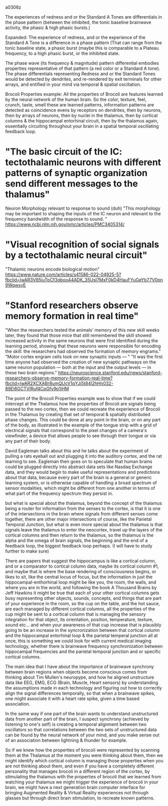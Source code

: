 a0306z 

The experiences of redness and or the Standard A Tones are differentials in the phase pattern (between the inhibited, the tonic baseline brainwave activity, the phasic & high phasic bursts.) 

Expanded: The experience of redness, and or the experience of the Standard A Tone is a difference in a phase pattern (That can range from the tonic baseline state, a phasic burst (maybe this is comparable to a Plateau frequency, to a high phasic burst, or the inhibited state.

The phase wave (its frequency & magnitude) pattern differential embodies properties representative of that pattern (a red color or a Standard A tone). The phase differentials representing Redness and or the Standard Tones would be detected by dendrites, and re-rendered by exit terminals for other arrays, and entified in your mind via temporal & spatial oscillation.

Brocoli Properties example: All the properties of Brocoli are features learned by the neural network of the human brain. So the color, texture, feel, crunch, taste, smell these are learned patterns, information patterns are detected as coincidence evens by receptors on dendrites, then by neurons, then by arrays of neurons, then by nuclei in the thalamus, then by cortical columns & the hippocampal entorhinal circuit, then by the thalamus again, essentially circuiting throughout your brain in a spatial temporal oscillating feedback loop.

# "The basic circuit of the IC: tectothalamic neurons with different patterns of synaptic organization send different messages to the thalamus"
Neuron Morphology relevant to response to sound (duh) "This morphology may be important to shaping the inputs of the IC neuron and relevant to the frequency bandwidth of the response to sound. "
https://www.ncbi.nlm.nih.gov/pmc/articles/PMC3405314/

# "Visual recognition of social signals by a tectothalamic neural circuit"
"Thalamic neurons encode biological motion"
https://www.nature.com/articles/s41586-022-04925-5?fbclid=IwAR3V85iuTpCf3qboo44ADK_35UsI7MxF0kD4HauFYuGeYb77V0pn9WqwsyE

# "Stanford researchers observe memory formation in real time"
"When the researchers tested the animals’ memory of this new skill weeks later, they found that those mice that still remembered the skill showed increased activity in the same neurons that were first identified during the learning period, showing that these neurons were responsible for encoding the skill: the researchers had observed the formation of memory engrams."
"Motor cortex engram cells took on new synaptic inputs — "
"It was the first time anyone had observed the creation of new synaptic pathways on the same neuron population — both at the input and the output levels — in these two brain regions."
https://neuroscience.stanford.edu/news/stanford-researchers-observe-memory-formation-real-time?fbclid=IwAR2XCXABr8umQUcV1qYJj5t84l2hHn032-89El6GCTVIRuf4CpGfy9p1iHM

The point of the Brocoli Properties example was to show that if we could intercept at the Thalamus how the properties of Brocoli are signals being passed to the neo cortex, then we could recreate the experience of Brocoli in the Thalamus by creating that set of temporal & spatially distributed phase changes. This could be done at any point in the brain, or on any part of the body, as illustrated in the example of the tongue strip with a grid of electrical signals that correspond to the pixel changes of a camera's viewfinder, a device that allows people to see through their tongue or via any part of their body.

David Eagleman talks about this and he talks about the experiment of pulling a rats eyeball out and plugging it into the auditory cortex, and the rat learning to see. Eagleman then goes on to speculate that human brains could be plugged directly into abstract data sets like Nasdaq Exchange data, and they would begin to make useful representations and predictions about that data, because every part of the brain is a general or generic learning system, or is otherwise capable of handling a broad spectrum of sensor modalities, which might be different from one another in terms of what part of the frequency spectrum they persist in.

but what is special about the thalamus, beyond the concept of the thalamus being a router for information from the senses to the cortex, is that it is one of the intersections in the brain where signals from different senses come together, there are other major intersections of course, like the Parietal Temporal Junction, but what is even more special about the thalamus is that signals leave the thalamus to enter the neocortex, travel up the layers of the cortical columns and then return to the thalamus, so the thalamus is the alpha and the omega of brain signals, the beginning and the end of a feedback loop, the biggest feedback loop perhaps. (I will have to study further to make sure)

There are papers that suggest the hippocampus is like a cortical column, and or a comparator to cortical column data, maybe its cortical column #1, and maybe that is where the base rendering of consciousness begins, or likes to sit, like the central locus of focus, but the information in just the hippocampal-enthorhinal loop might be like you, the room, the walls, and where you are in the world, and following the book A Thousand Brains by Jeff Hawkins it might be true that each of your other cortical columns gets busy representing other objects, sounds, concepts, and things that are part of your experience in the room, so the cup on the table, and the hot sauce, are each managed by different cortical columns, all the properties of the cup might be sent to a cortical column that is managing the sensory integration for that object, its orientation, position, temperature, texture, sound etc... and when your awareness of that cup increase that is plausibly going to be an increase in the syncronization between that cortical column and the hippocampal entorhinal loop & the parietal temperal junction all at once, this is something we could look for with current medical imaging technology, whether there is brainwave frequency synchronization between hippocampal frequencies and the parietal temporal junction and or specific cortical columns.

The main idea that I have about the importance of brainwave synchrony between brain regions when objects become conscious comes from thinking about Tim Mullen's neuropype, and how he aligned unstructure data like EEG, EMG, ECG (Brain, Muscle, Heart sensors) by understanding the assumptions made in each technology and figuring out how to correctly align the signal differences temporally, so that when a brainwave spikes, one might associate it with a heart rate spike, given a time based association.

In the same way if one part of the brain wants to understand unstructured data from another part of the brain, I suspect synchrony (achieved by listening to one's self) is creating a temporal alignment between two oscillators so that correlations between the two sets of unstructured data can be found by the neural network of your mind, and you make sense out of an association between lightning & thunder for example.

So if we knew how the properties of brocoli were represented by scanning them at the Thalamus at the moment you were thinking about them, then we might identify which cortical column is managing those properties when you are not thinking about them, and even if you have a completely different personality that manages brocoli in a different region of the cortex, by stimulating the thalamus with the properties of brocoli that we learned from watching your thalamus we might trigger the experience of brocoli in your brain, we might have a next generation brain computer interface for bringing Augmented Reality & Virtual Reality experiences not through glasses but through direct brain stimulation, to recreate known patterns.
